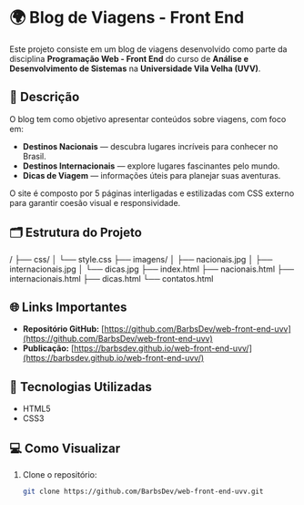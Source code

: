 # 🌍 Blog de Viagens - Front End

Este projeto consiste em um blog de viagens desenvolvido como parte da disciplina **Programação Web - Front End** do curso de **Análise e Desenvolvimento de Sistemas** na **Universidade Vila Velha (UVV)**.

## 📄 Descrição

O blog tem como objetivo apresentar conteúdos sobre viagens, com foco em:

- **Destinos Nacionais** — descubra lugares incríveis para conhecer no Brasil.
- **Destinos Internacionais** — explore lugares fascinantes pelo mundo.
- **Dicas de Viagem** — informações úteis para planejar suas aventuras.

O site é composto por 5 páginas interligadas e estilizadas com CSS externo para garantir coesão visual e responsividade.

## 🗂 Estrutura do Projeto
/
├── css/
│ └── style.css
├── imagens/
│ ├── nacionais.jpg
│ ├── internacionais.jpg
│ └── dicas.jpg
├── index.html
├── nacionais.html
├── internacionais.html
├── dicas.html
└── contatos.html


## 🌐 Links Importantes

- **Repositório GitHub:** [https://github.com/BarbsDev/web-front-end-uvv](https://github.com/BarbsDev/web-front-end-uvv)
- **Publicação:** [https://barbsdev.github.io/web-front-end-uvv/](https://barbsdev.github.io/web-front-end-uvv/)

## 🎯 Tecnologias Utilizadas

- HTML5
- CSS3

## 💻 Como Visualizar

1. Clone o repositório:
   ```bash
   git clone https://github.com/BarbsDev/web-front-end-uvv.git

